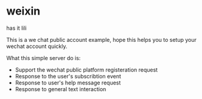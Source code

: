 weixin
===============
has it lili

This is a we chat public account example, hope this helps you to setup your wechat account quickly.

What this simple server do is:

* Support the wechat public platform registeration request
* Response to the user's subscribtion event
* Response to user's help message request
* Response to general text interaction
